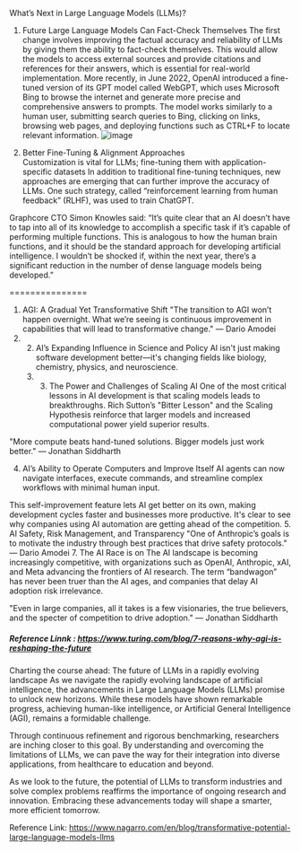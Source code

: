What’s Next in Large Language Models (LLMs)? 
1. Future Large Language Models Can Fact-Check Themselves
     The first change involves improving the factual accuracy and reliability of LLMs by giving them the ability to fact-check themselves.
  This would allow the models to access external sources and provide citations and references for their answers, which is essential for real-world implementation.
More recently, in June 2022, OpenAI introduced a fine-tuned version of its GPT model called WebGPT, which uses Microsoft Bing to browse the internet and generate more precise and comprehensive answers to prompts.
 The model works similarly to a human user, submitting search queries to Bing, clicking on links, browsing web pages, and deploying functions such as CTRL+F to locate relevant information.
![image](https://github.com/user-attachments/assets/7f461fee-7418-4f00-adcb-4705e8c2a9ce)

2. Better Fine-Tuning & Alignment Approaches  
   Customization is vital for LLMs; fine-tuning them with application-specific datasets
   In addition to traditional fine-tuning techniques, new approaches are emerging that can further improve the accuracy of LLMs.
   One such strategy, called “reinforcement learning from human feedback” (RLHF), was used to train ChatGPT.  
 
 
 Graphcore CTO Simon Knowles said: “It’s quite clear that an AI doesn’t have to tap into all of its knowledge to accomplish a specific task if it’s capable of performing multiple functions. This is analogous to how the human brain functions, and it should be the standard approach for developing artificial intelligence. 
 I wouldn’t be shocked if, within the next year, there’s a significant reduction in the number of dense language models being developed.”  

 ===============
 1. AGI: A Gradual Yet Transformative Shift
"The transition to AGI won’t happen overnight. What we’re seeing is continuous improvement in capabilities that will lead to transformative change." — Dario Amodei
2. 2. AI’s Expanding Influence in Science and Policy
      AI isn't just making software development better—it's changing fields like biology, chemistry, physics, and neuroscience.
   4.   3. The Power and Challenges of Scaling AI
One of the most critical lessons in AI development is that scaling models leads to breakthroughs. Rich Sutton’s "Bitter Lesson" and the Scaling Hypothesis reinforce that larger models and increased computational power yield superior results.

"More compute beats hand-tuned solutions. Bigger models just work better." — Jonathan Siddharth

4. AI’s Ability to Operate Computers and Improve Itself
     AI agents can now navigate interfaces, execute commands, and streamline complex workflows with minimal human input.

This self-improvement feature lets AI get better on its own, making development cycles faster and businesses more productive. It's clear to see why companies using AI automation are getting ahead of the competition.
5. AI Safety, Risk Management, and Transparency
"One of Anthropic’s goals is to motivate the industry through best practices that drive safety protocols." — Dario Amodei
7. The AI Race is on
The AI landscape is becoming increasingly competitive, with organizations such as OpenAI, Anthropic, xAI, and Meta advancing the frontiers of AI research. The term “bandwagon” has never been truer than the AI ages, and companies that delay AI adoption risk irrelevance.

"Even in large companies, all it takes is a few visionaries, the true believers, and the specter of competition to drive adoption." — Jonathan Siddharth


##### Reference Linnk : https://www.turing.com/blog/7-reasons-why-agi-is-reshaping-the-future

Charting the course ahead: The future of LLMs in a rapidly evolving landscape
As we navigate the rapidly evolving landscape of artificial intelligence, the advancements in Large Language Models (LLMs) promise to unlock new horizons. While these models have shown remarkable progress, achieving human-like intelligence, or Artificial General Intelligence (AGI), remains a formidable challenge.

Through continuous refinement and rigorous benchmarking, researchers are inching closer to this goal. By understanding and overcoming the limitations of LLMs, we can pave the way for their integration into diverse applications, from healthcare to education and beyond.

As we look to the future, the potential of LLMs to transform industries and solve complex problems reaffirms the importance of ongoing research and innovation. Embracing these advancements today will shape a smarter, more efficient tomorrow.

Reference Link: https://www.nagarro.com/en/blog/transformative-potential-large-language-models-llms


